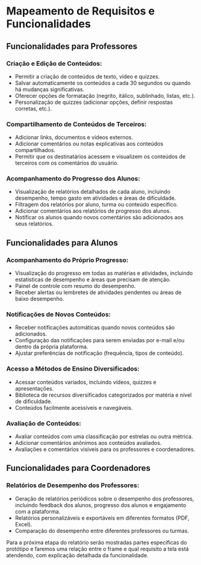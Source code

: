 # Mapeamento de Requisitos e Funcionalidades
## Funcionalidades para Professores
### Criação e Edição de Conteúdos:
- Permitir a criação de conteúdos de texto, vídeo e quizzes.
- Salvar automaticamente os conteúdos a cada 30 segundos ou quando há mudanças significativas.
- Oferecer opções de formatação (negrito, itálico, sublinhado, listas, etc.).
- Personalização de quizzes (adicionar opções, definir respostas corretas, etc.).
  
### Compartilhamento de Conteúdos de Terceiros:
- Adicionar links, documentos e vídeos externos.
- Adicionar comentários ou notas explicativas aos conteúdos compartilhados.
- Permitir que os destinatários acessem e visualizem os conteúdos de terceiros com os comentários do usuário.

### Acompanhamento do Progresso dos Alunos:
- Visualização de relatórios detalhados de cada aluno, incluindo desempenho, tempo gasto em atividades e áreas de dificuldade.
- Filtragem dos relatórios por aluno, turma ou conteúdo específico.
- Adicionar comentários aos relatórios de progresso dos alunos.
- Notificar os alunos quando novos comentários são adicionados aos seus relatórios.

## Funcionalidades para Alunos
### Acompanhamento do Próprio Progresso:
- Visualização do progresso em todas as matérias e atividades, incluindo estatísticas de desempenho e áreas que precisam de atenção.
- Painel de controle com resumo do desempenho.
- Receber alertas ou lembretes de atividades pendentes ou áreas de baixo desempenho.

### Notificações de Novos Conteúdos:
- Receber notificações automáticas quando novos conteúdos são adicionados.
- Configuração das notificações para serem enviadas por e-mail e/ou dentro da própria plataforma.
- Ajustar preferências de notificação (frequência, tipos de conteúdo).

### Acesso a Métodos de Ensino Diversificados:
- Acessar conteúdos variados, incluindo vídeos, quizzes e apresentações.
- Biblioteca de recursos diversificados categorizados por matéria e nível de dificuldade.
- Conteúdos facilmente acessíveis e navegáveis.

### Avaliação de Conteúdos:
- Avaliar conteúdos com uma classificação por estrelas ou outra métrica.
- Adicionar comentários anônimos aos conteúdos avaliados.
- Avaliações e comentários visíveis para os professores e coordenadores.

## Funcionalidades para Coordenadores
### Relatórios de Desempenho dos Professores:
- Geração de relatórios periódicos sobre o desempenho dos professores, incluindo feedback dos alunos, progresso dos alunos e engajamento com a plataforma.
- Relatórios personalizáveis e exportáveis em diferentes formatos (PDF, Excel).
- Comparação do desempenho entre diferentes professores ou turmas.


Para a próxima etapa do relatório serão mostradas partes específicas do protótipo e faremos uma relação entre o frame e qual requisito a tela está atendendo, com explicação detalhada da funcionalidade.



